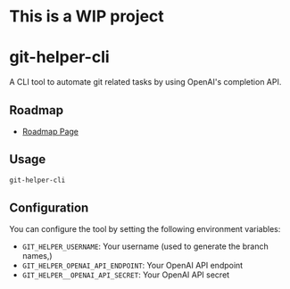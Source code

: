 # This is a WIP project

# git-helper-cli

A CLI tool to automate git related tasks by using OpenAI's completion API.

## Roadmap

- [Roadmap Page](docs/roadmap.md)

## Usage

```bash
git-helper-cli
```

## Configuration

You can configure the tool by setting the following environment variables:

- `GIT_HELPER_USERNAME`: Your username (used to generate the branch names,)
- `GIT_HELPER_OPENAI_API_ENDPOINT`: Your OpenAI API endpoint
- `GIT_HELPER__OPENAI_API_SECRET`: Your OpenAI API secret
